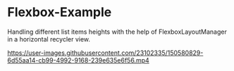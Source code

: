 # Flexbox-Example
Handling different list items heights with the help of FlexboxLayoutManager in a horizontal recycler view.

https://user-images.githubusercontent.com/23102335/150580829-6d55aa14-cb99-4992-9168-239e635e6f56.mp4

